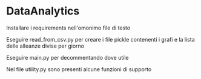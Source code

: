 # DataAnalytics

Installare i requirements nell'omonimo file di testo

Eseguire read_from_csv.py per creare i file pickle contenenti i grafi e la lista delle alleanze divise per giorno

Eseguire main.py per decommentando dove utile

Nel file utility.py sono presenti alcune funzioni di supporto
